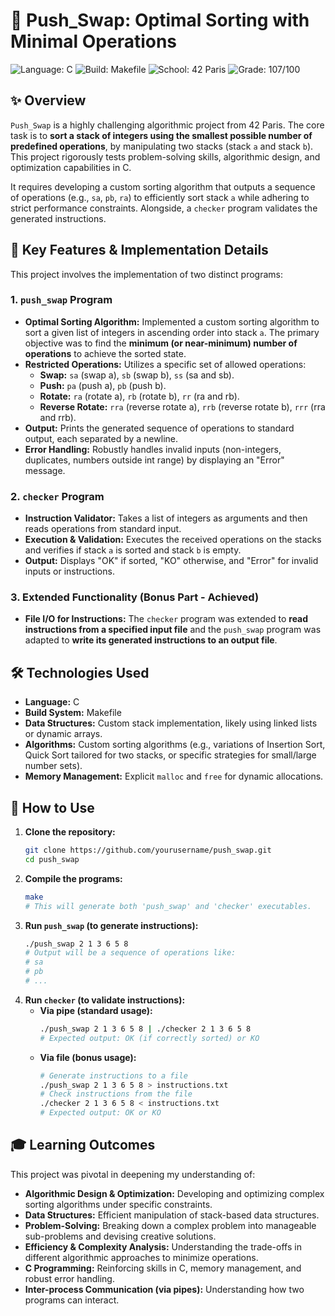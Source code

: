 # 🧮 Push_Swap: Optimal Sorting with Minimal Operations

![Language: C](https://img.shields.io/badge/Language-C-blue.svg)
![Build: Makefile](https://img.shields.io/badge/Build-Makefile-green.svg)
![School: 42 Paris](https://img.shields.io/badge/School-42_Paris-orange.svg)
![Grade: 107/100](https://img.shields.io/badge/Grade-107/100-brightgreen.svg)

## ✨ Overview

`Push_Swap` is a highly challenging algorithmic project from 42 Paris. The core task is to **sort a stack of integers using the smallest possible number of predefined operations**, by manipulating two stacks (stack `a` and stack `b`). This project rigorously tests problem-solving skills, algorithmic design, and optimization capabilities in C.

It requires developing a custom sorting algorithm that outputs a sequence of operations (e.g., `sa`, `pb`, `ra`) to efficiently sort stack `a` while adhering to strict performance constraints. Alongside, a `checker` program validates the generated instructions.

## 🌟 Key Features & Implementation Details

This project involves the implementation of two distinct programs:

### **1. `push_swap` Program**

*   **Optimal Sorting Algorithm:** Implemented a custom sorting algorithm to sort a given list of integers in ascending order into stack `a`. The primary objective was to find the **minimum (or near-minimum) number of operations** to achieve the sorted state.
*   **Restricted Operations:** Utilizes a specific set of allowed operations:
    *   **Swap:** `sa` (swap a), `sb` (swap b), `ss` (sa and sb).
    *   **Push:** `pa` (push a), `pb` (push b).
    *   **Rotate:** `ra` (rotate a), `rb` (rotate b), `rr` (ra and rb).
    *   **Reverse Rotate:** `rra` (reverse rotate a), `rrb` (reverse rotate b), `rrr` (rra and rrb).
*   **Output:** Prints the generated sequence of operations to standard output, each separated by a newline.
*   **Error Handling:** Robustly handles invalid inputs (non-integers, duplicates, numbers outside int range) by displaying an "Error" message.

### **2. `checker` Program**

*   **Instruction Validator:** Takes a list of integers as arguments and then reads operations from standard input.
*   **Execution & Validation:** Executes the received operations on the stacks and verifies if stack `a` is sorted and stack `b` is empty.
*   **Output:** Displays "OK" if sorted, "KO" otherwise, and "Error" for invalid inputs or instructions.

### **3. Extended Functionality (Bonus Part - Achieved)**

*   **File I/O for Instructions:** The `checker` program was extended to **read instructions from a specified input file** and the `push_swap` program was adapted to **write its generated instructions to an output file**.

## 🛠️ Technologies Used

*   **Language:** C
*   **Build System:** Makefile
*   **Data Structures:** Custom stack implementation, likely using linked lists or dynamic arrays.
*   **Algorithms:** Custom sorting algorithms (e.g., variations of Insertion Sort, Quick Sort tailored for two stacks, or specific strategies for small/large number sets).
*   **Memory Management:** Explicit `malloc` and `free` for dynamic allocations.

## 🚀 How to Use

1.  **Clone the repository:**
    ```bash
    git clone https://github.com/yourusername/push_swap.git
    cd push_swap
    ```
2.  **Compile the programs:**
    ```bash
    make
    # This will generate both 'push_swap' and 'checker' executables.
    ```
3.  **Run `push_swap` (to generate instructions):**
    ```bash
    ./push_swap 2 1 3 6 5 8
    # Output will be a sequence of operations like:
    # sa
    # pb
    # ...
    ```
4.  **Run `checker` (to validate instructions):**
    *   **Via pipe (standard usage):**
        ```bash
        ./push_swap 2 1 3 6 5 8 | ./checker 2 1 3 6 5 8
        # Expected output: OK (if correctly sorted) or KO
        ```
    *   **Via file (bonus usage):**
        ```bash
        # Generate instructions to a file
        ./push_swap 2 1 3 6 5 8 > instructions.txt
        # Check instructions from the file
        ./checker 2 1 3 6 5 8 < instructions.txt
        # Expected output: OK or KO
        ```

## 🎓 Learning Outcomes

This project was pivotal in deepening my understanding of:

*   **Algorithmic Design & Optimization:** Developing and optimizing complex sorting algorithms under specific constraints.
*   **Data Structures:** Efficient manipulation of stack-based data structures.
*   **Problem-Solving:** Breaking down a complex problem into manageable sub-problems and devising creative solutions.
*   **Efficiency & Complexity Analysis:** Understanding the trade-offs in different algorithmic approaches to minimize operations.
*   **C Programming:** Reinforcing skills in C, memory management, and robust error handling.
*   **Inter-process Communication (via pipes):** Understanding how two programs can interact.
